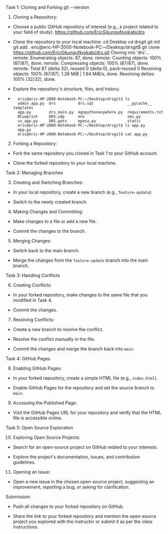 Task 1: Cloning and Forking
git --version

1. Cloning a Repository:
  - Choose a public GitHub repository of interest (e.g., a project related to your field of study).
      https://github.com/EricGikunguNyokabi/drs
  - Clone the repository to your local machine.
      cd Desktop
      cd drsgit
      git init
      git add .
      eric@eric-HP-2000-Notebook-PC:~/Desktop/drsgit$ git clone https://github.com/EricGikunguNyokabi/drs.git
          Cloning into 'drs'...
          remote: Enumerating objects: 87, done.
          remote: Counting objects: 100% (87/87), done.
          remote: Compressing objects: 100% (87/87), done.
          remote: Total 87 (delta 32), reused 0 (delta 0), pack-reused 0
          Receiving objects: 100% (87/87), 1.26 MiB | 1.94 MiB/s, done.
          Resolving deltas: 100% (32/32), done.

  - Explore the repository's structure, files, and history.
  -       eric@eric-HP-2000-Notebook-PC:~/Desktop/drsgit$ ls
          admin_app.py  drs          drs.sql               __pycache__       templates
          app.py        drs_main.py  egnpythonanywhere.py  requirements.txt
          Blueprint     DRS.odp      env                   sms.py
          co_app.py     DRS.pptx     mpesa.py              static
          eric@eric-HP-2000-Notebook-PC:~/Desktop/drsgit$ ls app.py
          app.py
          eric@eric-HP-2000-Notebook-PC:~/Desktop/drsgit$ cat app.py
          



2. Forking a Repository:

  - Fork the same repository you cloned in Task 1 to your GitHub account.

  - Clone the forked repository to your local machine.



Task 2: Managing Branches

3. Creating and Switching Branches:

  - In your local repository, create a new branch (e.g., `feature-update`).

  - Switch to the newly created branch.



4. Making Changes and Committing:

  - Make changes to a file or add a new file.

  - Commit the changes to the branch.



5. Merging Changes:

  - Switch back to the main branch.

  - Merge the changes from the `feature-update` branch into the main branch.



Task 3: Handling Conflicts

6. Creating Conflicts:

  - In your forked repository, make changes to the same file that you modified in Task 4.

  - Commit the changes.



7. Resolving Conflicts:

  - Create a new branch to resolve the conflict.

  - Resolve the conflict manually in the file.

  - Commit the changes and merge the branch back into `main`.



Task 4: GitHub Pages

8. Enabling GitHub Pages:

  - In your forked repository, create a simple HTML file (e.g., `index.html`).

  - Enable GitHub Pages for the repository and set the source branch to `main`.



9. Accessing the Published Page:

  - Visit the GitHub Pages URL for your repository and verify that the HTML file is accessible online.



Task 5: Open Source Exploration

10. Exploring Open Source Projects:

  - Search for an open-source project on GitHub related to your interests.

  - Explore the project's documentation, issues, and contribution guidelines.



11. Opening an Issue:

  - Open a new issue in the chosen open-source project, suggesting an improvement, reporting a bug, or asking for clarification.



Submission:

- Push all changes to your forked repository on GitHub.

- Share the link to your forked repository and mention the open-source project you explored with the instructor or submit it as per the class instructions.
